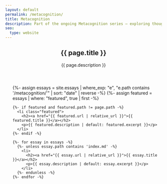 ```yaml
---
layout: default
permalink: /metacognition/
title: Metacognition
description: Part of the ongoing Metacognition series — exploring thought about thought, and how tools like AI reshape our ways of knowing.
seo:
  type: website
---
```


<section class="series-index">
  <header>
    <h1>{{ page.title }}</h1>
    <p>{{ page.description }}</p>
  </header>

  <ul>
    {%- assign essays = site.essays | where_exp: "e", "e.path contains '/metacognition/'" | sort: "date" | reverse -%}
    {%- assign featured = essays | where: "featured", true | first -%}

    {%- if featured and featured.path != page.path -%}
      <li class="featured">
        <h2><a href="{{ featured.url | relative_url }}">{{ featured.title }}</a></h2>
        <p>{{ featured.description | default: featured.excerpt }}</p>
      </li>
    {%- endif -%}

    {%- for essay in essays -%}
      {%- unless essay.path contains 'index.md' -%}
        <li>
          <h2><a href="{{ essay.url | relative_url }}">{{ essay.title }}</a></h2>
          <p>{{ essay.description | default: essay.excerpt }}</p>
        </li>
      {%- endunless -%}
    {%- endfor -%}
  </ul>
</section>
